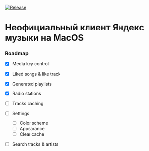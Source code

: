 [![Release](https://github.com/freethinkel/yamux/actions/workflows/release.yml/badge.svg)](https://github.com/freethinkel/yamux/actions/workflows/release.yml)

# Неофициальный клиент Яндекс музыки на MacOS

### Roadmap

- [x] Media key control
- [x] Liked songs & like track
- [x] Generated playlists
- [x] Radio stations

- [ ] Tracks caching
- [ ] Settings
  - [ ] Color scheme
  - [ ] Appearance
  - [ ] Clear cache
- [ ] Search tracks & artists
